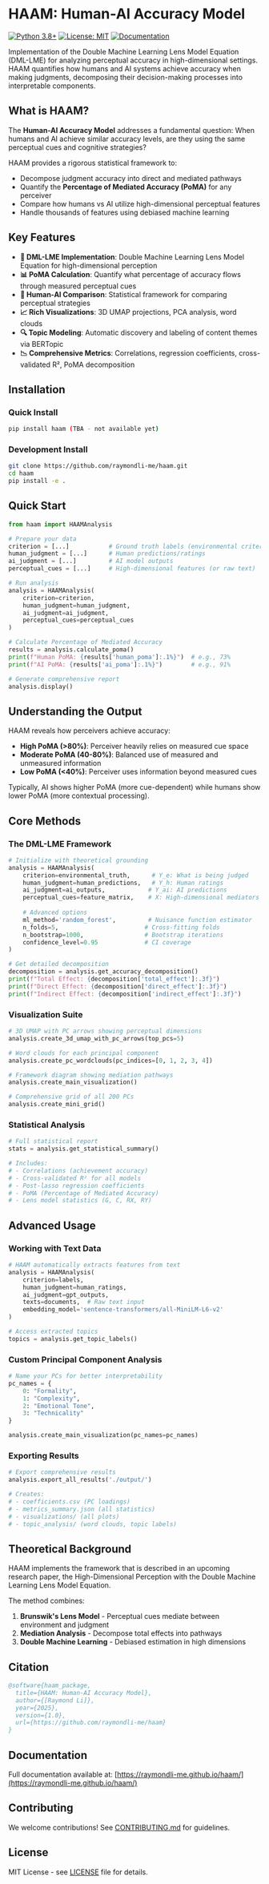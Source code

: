 # HAAM: Human-AI Accuracy Model

[![Python 3.8+](https://img.shields.io/badge/python-3.8+-blue.svg)](https://www.python.org/downloads/)
[![License: MIT](https://img.shields.io/badge/License-MIT-yellow.svg)](https://opensource.org/licenses/MIT)
[![Documentation](https://img.shields.io/badge/docs-GitHub%20Pages-blue)](https://raymondli-me.github.io/haam/)

Implementation of the Double Machine Learning Lens Model Equation (DML-LME) for analyzing perceptual accuracy in high-dimensional settings. HAAM quantifies how humans and AI systems achieve accuracy when making judgments, decomposing their decision-making processes into interpretable components.

## What is HAAM?

The **Human-AI Accuracy Model** addresses a fundamental question: When humans and AI achieve similar accuracy levels, are they using the same perceptual cues and cognitive strategies? 

HAAM provides a rigorous statistical framework to:
- Decompose judgment accuracy into direct and mediated pathways
- Quantify the **Percentage of Mediated Accuracy (PoMA)** for any perceiver
- Compare how humans vs AI utilize high-dimensional perceptual features
- Handle thousands of features using debiased machine learning

## Key Features

- **🎯 DML-LME Implementation**: Double Machine Learning Lens Model Equation for high-dimensional perception
- **📊 PoMA Calculation**: Quantify what percentage of accuracy flows through measured perceptual cues
- **🧠 Human-AI Comparison**: Statistical framework for comparing perceptual strategies
- **📈 Rich Visualizations**: 3D UMAP projections, PCA analysis, word clouds
- **🔍 Topic Modeling**: Automatic discovery and labeling of content themes via BERTopic
- **📉 Comprehensive Metrics**: Correlations, regression coefficients, cross-validated R², PoMA decomposition

## Installation

### Quick Install
```bash
pip install haam (TBA - not available yet)
```

### Development Install
```bash
git clone https://github.com/raymondli-me/haam.git
cd haam
pip install -e .
```

## Quick Start

```python
from haam import HAAMAnalysis

# Prepare your data
criterion = [...]           # Ground truth labels (environmental criterion)
human_judgment = [...]      # Human predictions/ratings  
ai_judgment = [...]         # AI model outputs
perceptual_cues = [...]     # High-dimensional features (or raw text)

# Run analysis
analysis = HAAMAnalysis(
    criterion=criterion,
    human_judgment=human_judgment,
    ai_judgment=ai_judgment,
    perceptual_cues=perceptual_cues
)

# Calculate Percentage of Mediated Accuracy
results = analysis.calculate_poma()
print(f"Human PoMA: {results['human_poma']:.1%}")  # e.g., 73%
print(f"AI PoMA: {results['ai_poma']:.1%}")        # e.g., 91%

# Generate comprehensive report
analysis.display()
```

## Understanding the Output

HAAM reveals how perceivers achieve accuracy:

- **High PoMA (>80%)**: Perceiver heavily relies on measured cue space
- **Moderate PoMA (40-80%)**: Balanced use of measured and unmeasured information  
- **Low PoMA (<40%)**: Perceiver uses information beyond measured cues

Typically, AI shows higher PoMA (more cue-dependent) while humans show lower PoMA (more contextual processing).

## Core Methods

### The DML-LME Framework

```python
# Initialize with theoretical grounding
analysis = HAAMAnalysis(
    criterion=environmental_truth,      # Y_e: What is being judged
    human_judgment=human_predictions,   # Y_h: Human ratings
    ai_judgment=ai_outputs,            # Y_ai: AI predictions
    perceptual_cues=feature_matrix,    # X: High-dimensional mediators
    
    # Advanced options
    ml_method='random_forest',         # Nuisance function estimator
    n_folds=5,                        # Cross-fitting folds
    n_bootstrap=1000,                 # Bootstrap iterations
    confidence_level=0.95             # CI coverage
)

# Get detailed decomposition
decomposition = analysis.get_accuracy_decomposition()
print(f"Total Effect: {decomposition['total_effect']:.3f}")
print(f"Direct Effect: {decomposition['direct_effect']:.3f}")  
print(f"Indirect Effect: {decomposition['indirect_effect']:.3f}")
```

### Visualization Suite

```python
# 3D UMAP with PC arrows showing perceptual dimensions
analysis.create_3d_umap_with_pc_arrows(top_pcs=5)

# Word clouds for each principal component
analysis.create_pc_wordclouds(pc_indices=[0, 1, 2, 3, 4])

# Framework diagram showing mediation pathways
analysis.create_main_visualization()

# Comprehensive grid of all 200 PCs
analysis.create_mini_grid()
```

### Statistical Analysis

```python
# Full statistical report
stats = analysis.get_statistical_summary()

# Includes:
# - Correlations (achievement accuracy)
# - Cross-validated R² for all models
# - Post-lasso regression coefficients
# - PoMA (Percentage of Mediated Accuracy)
# - Lens model statistics (G, C, RX, RY)
```

## Advanced Usage

### Working with Text Data

```python
# HAAM automatically extracts features from text
analysis = HAAMAnalysis(
    criterion=labels,
    human_judgment=human_ratings,
    ai_judgment=gpt_outputs,
    texts=documents,  # Raw text input
    embedding_model='sentence-transformers/all-MiniLM-L6-v2'
)

# Access extracted topics
topics = analysis.get_topic_labels()
```

### Custom Principal Component Analysis

```python
# Name your PCs for better interpretability
pc_names = {
    0: "Formality",
    1: "Complexity",  
    2: "Emotional Tone",
    3: "Technicality"
}

analysis.create_main_visualization(pc_names=pc_names)
```

### Exporting Results

```python
# Export comprehensive results
analysis.export_all_results('./output/')

# Creates:
# - coefficients.csv (PC loadings)
# - metrics_summary.json (all statistics)
# - visualizations/ (all plots)
# - topic_analysis/ (word clouds, topic labels)
```

## Theoretical Background

HAAM implements the framework that is described in an upcoming research paper, the High-Dimensional Perception with the Double Machine Learning Lens Model Equation. 

The method combines:
1. **Brunswik's Lens Model** - Perceptual cues mediate between environment and judgment
2. **Mediation Analysis** - Decompose total effects into pathways  
3. **Double Machine Learning** - Debiased estimation in high dimensions

## Citation

```bibtex
@software{haam_package,
  title={HAAM: Human-AI Accuracy Model},
  author={[Raymond Li]},
  year={2025},
  version={1.0},
  url={https://github.com/raymondli-me/haam}
}
```

## Documentation

Full documentation available at: [https://raymondli-me.github.io/haam/](https://raymondli-me.github.io/haam/)

## Contributing

We welcome contributions! See [CONTRIBUTING.md](CONTRIBUTING.md) for guidelines.

## License

MIT License - see [LICENSE](LICENSE) file for details.
